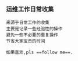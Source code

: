 ### 运维工作日常收集
`来源于日常工作的收集`  
`主要是记录一些经验性的操作`  
`避免一些不必要的重复操作`  
`节省大家宝贵的时间`  

`如果喜欢,pls ==follow me==.`
